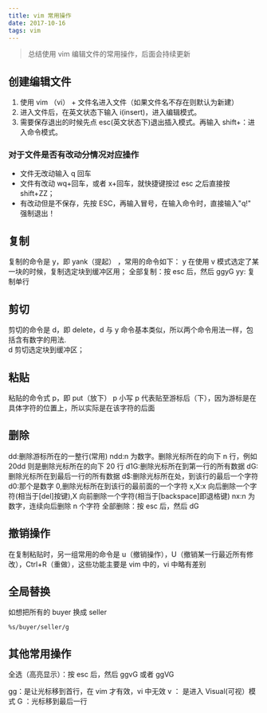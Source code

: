 ```yaml
---
title: vim 常用操作
date: 2017-10-16
tags: vim
---
```


> 总结使用 vim 编辑文件的常用操作，后面会持续更新

## 创建编辑文件

1. 使用 vim （vi） + 文件名进入文件（如果文件名不存在则默认为新建）
2. 进入文件后，在英文状态下输入 i(insert)，进入编辑模式。
3. 需要保存退出的时候先点 esc(英文状态下)退出插入模式。再输入 shift+：进入命令模式。

### 对于文件是否有改动分情况对应操作

- 文件无改动输入 q 回车
- 文件有改动 wq+回车，或者 x+回车，就快捷键按过 esc 之后直接按 shift+ZZ；
- 有改动但是不保存，先按 ESC，再输入冒号，在输入命令时，直接输入"q!" 强制退出！

## 复制

复制的命令是 y，即 yank（提起） ，常用的命令如下：
y 在使用 v 模式选定了某一块的时候，复制选定块到缓冲区用；
全部复制：按 esc 后，然后 ggyG
yy: 复制单行

## 剪切

剪切的命令是 d，即 delete，d 与 y 命令基本类似，所以两个命令用法一样，包括含有数字的用法.  
 d 剪切选定块到缓冲区；

## 粘贴

粘贴的命令式 p，即 put（放下）
p 小写 p 代表贴至游标后（下），因为游标是在具体字符的位置上，所以实际是在该字符的后面

## 删除

dd:删除游标所在的一整行(常用)
ndd:n 为数字。删除光标所在的向下 n 行，例如 20dd 则是删除光标所在的向下 20 行
d1G:删除光标所在到第一行的所有数据
dG:删除光标所在到最后一行的所有数据
d$:删除光标所在处，到该行的最后一个字符
d0:那个是数字 0,删除光标所在到该行的最前面的一个字符
x,X:x 向后删除一个字符(相当于[del]按键),X 向前删除一个字符(相当于[backspace]即退格键)
nx:n 为数字，连续向后删除 n 个字符
全部删除：按 esc 后，然后 dG

## 撤销操作

在复制粘贴时，另一组常用的命令是 u（撤销操作），U（撤销某一行最近所有修改），Ctrl+R（重做），这些功能主要是 vim 中的，vi 中略有差别

## 全局替换

如想把所有的 buyer 换成 seller

```
%s/buyer/seller/g
```

## 其他常用操作

全选（高亮显示）：按 esc 后，然后 ggvG 或者 ggVG

gg：是让光标移到首行，在 vim 才有效，vi 中无效
v ： 是进入 Visual(可视）模式
G ：光标移到最后一行
